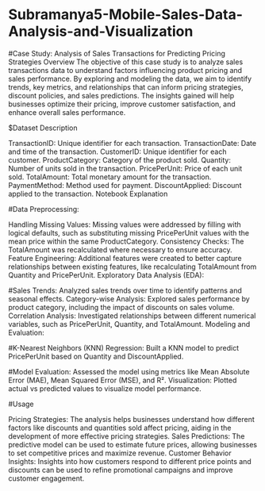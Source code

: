 # Subramanya5-Mobile-Sales-Data-Analysis-and-Visualization

#Case Study: Analysis of Sales Transactions for Predicting Pricing Strategies
Overview The objective of this case study is to analyze sales transactions data to understand factors influencing product pricing and sales performance. By exploring and modeling the data, we aim to identify trends, key metrics, and relationships that can inform pricing strategies, discount policies, and sales predictions. The insights gained will help businesses optimize their pricing, improve customer satisfaction, and enhance overall sales performance.

$Dataset Description

TransactionID: Unique identifier for each transaction.
TransactionDate: Date and time of the transaction.
CustomerID: Unique identifier for each customer.
ProductCategory: Category of the product sold.
Quantity: Number of units sold in the transaction.
PricePerUnit: Price of each unit sold.
TotalAmount: Total monetary amount for the transaction.
PaymentMethod: Method used for payment.
DiscountApplied: Discount applied to the transaction.
Notebook Explanation

#Data Preprocessing:

Handling Missing Values: Missing values were addressed by filling with logical defaults, such as substituting missing PricePerUnit values with the mean price within the same ProductCategory.
Consistency Checks: The TotalAmount was recalculated where necessary to ensure accuracy.
Feature Engineering: Additional features were created to better capture relationships between existing features, like recalculating TotalAmount from Quantity and PricePerUnit.
Exploratory Data Analysis (EDA):

#Sales Trends: 
Analyzed sales trends over time to identify patterns and seasonal effects.
Category-wise Analysis: Explored sales performance by product category, including the impact of discounts on sales volume.
Correlation Analysis: Investigated relationships between different numerical variables, such as PricePerUnit, Quantity, and TotalAmount.
Modeling and Evaluation:

#K-Nearest Neighbors (KNN) Regression:
Built a KNN model to predict PricePerUnit based on Quantity and DiscountApplied.

#Model Evaluation:
Assessed the model using metrics like Mean Absolute Error (MAE), Mean Squared Error (MSE), and R².
Visualization: Plotted actual vs predicted values to visualize model performance.

#Usage

Pricing Strategies: The analysis helps businesses understand how different factors like discounts and quantities sold affect pricing, aiding in the development of more effective pricing strategies.
Sales Predictions: The predictive model can be used to estimate future prices, allowing businesses to set competitive prices and maximize revenue.
Customer Behavior Insights: Insights into how customers respond to different price points and discounts can be used to refine promotional campaigns and improve customer engagement.
